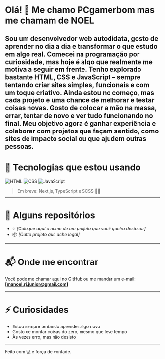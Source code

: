 # Olá! 👋 Me chamo PCgamerbom mas me chamam de NOEL

Sou um desenvolvedor web autodidata, gosto de aprender no dia a dia e transformar o que estudo em algo real. Comecei na programação por curiosidade, mas hoje é algo que realmente me motiva a seguir em frente.
Tenho explorado bastante HTML, CSS e JavaScript – sempre tentando criar sites simples, funcionais e com um toque criativo. Ainda estou no começo, mas cada projeto é uma chance de melhorar e testar coisas novas.
Gosto de colocar a mão na massa, errar, tentar de novo e ver tudo funcionando no final. Meu objetivo agora é ganhar experiência e colaborar com projetos que façam sentido, como sites de impacto social ou que ajudem outras pessoas.
---
# 🚀 Tecnologias que estou usando

![HTML](https://img.shields.io/badge/HTML5-E34F26?style=for-the-badge&logo=html5&logoColor=white)
![CSS](https://img.shields.io/badge/CSS3-1572B6?style=for-the-badge&logo=css3&logoColor=white)
![JavaScript](https://img.shields.io/badge/JavaScript-F7DF1E?style=for-the-badge&logo=javascript&logoColor=black)

> Em breve: Next.js, TypeScript e SCSS 👨‍💻
> 
---
# 📂 Alguns repositórios
- 💡 *[Coloque aqui o nome de um projeto que você queira destacar]*
- 📦 *[Outro projeto que ache legal]*

---
# 📬 Onde me encontrar
Você pode me chamar aqui no GitHub ou me mandar um e-mail: **[manoel.rj.junior@gmail.com]**

---

# ⚡ Curiosidades
- Estou sempre tentando aprender algo novo
- Gosto de montar coisas do zero, mesmo que leve tempo
- Às vezes erro, mas não desisto

---
Feito com 💻 e força de vontade.
